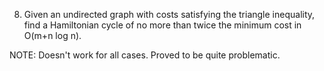 8. Given an undirected graph with costs satisfying the triangle inequality, find a Hamiltonian cycle of no more than twice the minimum cost in O(m+n log n). 

NOTE: Doesn't work for all cases. Proved to be quite problematic.

